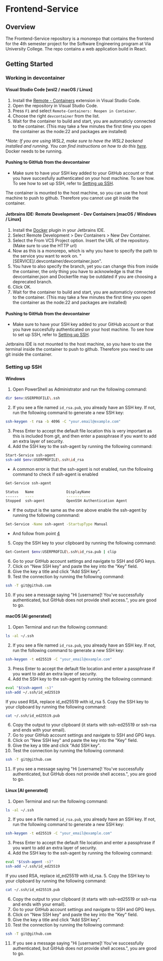 # Frontend-Service
## Overview
The Frontend-Service repository is a monorepo that contains the frontend for the 4th semester project for the Software Engineering program at Via University College. The repo contains a web application build in React.

## Getting Started
### Working in devcontainer
#### Visual Studio Code [wsl2 / macOS / Linux]
1. Install the [Remote - Containers](https://marketplace.visualstudio.com/items?itemName=ms-vscode-remote.remote-containers) extension in Visual Studio Code.
2. Open the repository in Visual Studio Code.
3. Press `F1` and select `Remote-Containers: Reopen in Container`.
4. Choose the right `devcontainer` from the list.
5. Wait for the container to build and start, you are automaticly connected to the container. (This may take a few minutes the first time you open the container as the node:22 and packages are installed)

**Note: If you are using WSL2, make sure to have the WSL2 backend installed and running. You can find instructions on how to do this [here](https://docs.microsoft.com/en-us/windows/wsl/install).* Docker needs to be running.

#### Pushing to GitHub from the devcontainer
* Make sure to have your SSH key added to your GitHub account or that you have succesfully authenticated on your host machine. To see how. To see how to set up SSH, refer to [Setting up SSH](#ssh-setup).

The container is mounted to the host machine, so you can use the host machine to push to github. Therefore you cannot use git inside the container.

#### Jetbrains IDE: Remote Development - Dev Containers [macOS / Windows / Linux]
1. Install the [Docker](https://www.jetbrains.com/help/idea/docker.html) plugin in your Jetbrains IDE.
2. Select Remote Development > Dev Containers > New Dev Container.
3. Select the From VCS Project option. Insert the URL of the repository. (Make sure to use the HTTP url)
4. Now as this is a monorepo, which is why you have to specify the path to the service you want to work on. "[SERVICE]/.devcontainer/devcontainer.json". 
5. You have to also specify the branch, yet you can change this from inside the container, the only thing you have to acknowledge is that the devcontainer.json and Dockerfile may be outdated if you are choosing a deprecated branch.
6. Click OK.
7. Wait for the container to build and start, you are automaticly connected to the container. (This may take a few minutes the first time you open the container as the node:22 and packages are installed)

#### Pushing to GitHub from the devcontainer
* Make sure to have your SSH key added to your GitHub account or that you have succesfully authenticated on your host machine. To see how to set up SSH, refer to [Setting up SSH](#ssh-setup).

Jetbrains IDE is not mounted to the host machine, so you have to use the terminal inside the container to push to github. Therefore you need to use git inside the container.

### Setting up SSH
<a id="ssh-setup"></a>

#### Windows
1. Open PowerShell as Administrator and run the following command:
```bash
dir $env:USERPROFILE\.ssh
```
2. If you see a file named `id_rsa.pub`, you already have an SSH key. If not, run the following command to generate a new SSH key:
```bash
ssh-keygen -t rsa -b 4096 -C "your.email@example.com"
```
3. Press Enter to accept the default file location this is very important as this is included from git, and then enter a passphrase if you want to add an extra layer of security.
<a id="enabling-ssh-agent-step"></a>
4. Add the SSH key to the ssh-agent by running the following command:
```bash
Start-Service ssh-agent
ssh-add $env:USERPROFILE\.ssh\id_rsa
```
* A common error is that the ssh-agent is not enabled, run the following command to check if ssh-agent is enabled
```bash
Get-Service ssh-agent

Status   Name               DisplayName
------   ----               -----------
Stopped  ssh-agent          OpenSSH Authentication Agent
```
* If the output is the same as the one above enable the ssh-agent by running the following comnmand:
```bash
Set-Service -Name ssh-agent -StartupType Manual
```
* And follow from point [4](#enabling-ssh-agent-step)
5. Copy the SSH key to your clipboard by running the following command:
```bash
Get-Content $env:USERPROFILE\.ssh\id_rsa.pub | clip
```
6. Go to your GitHub account settings and navigate to SSH and GPG keys.
7. Click on "New SSH key" and paste the key into the "Key" field.
8. Give the key a title and click "Add SSH key".
9. Test the connection by running the following command:
```bash
ssh -T git@github.com
```
10. If you see a message saying "Hi [username]! You've successfully authenticated, but GitHub does not provide shell access.", you are good to go.
#### macOS [AI generated]
1. Open Terminal and run the following command:
```bash
ls -al ~/.ssh
```
2. If you see a file named `id_rsa.pub`, you already have an SSH key. If not, run the following command to generate a new SSH key:
```bash
ssh-keygen -t ed25519 -C "your_email@example.com"
```
3. Press Enter to accept the default file location and enter a passphrase if you want to add an extra layer of security.
4. Add the SSH key to the ssh-agent by running the following command:
```bash
eval "$(ssh-agent -s)"
ssh-add ~/.ssh/id_ed25519
```
If you used RSA, replace id_ed25519 with id_rsa
5. Copy the SSH key to your clipboard by running the following command:
```bash
cat ~/.ssh/id_ed25519.pub
```
6. Copy the output to your clipboard (it starts with ssh-ed25519 or ssh-rsa and ends with your email).
7. Go to your GitHub account settings and navigate to SSH and GPG keys.
8. Click on "New SSH key" and paste the key into the "Key" field.
9. Give the key a title and click "Add SSH key".
10. Test the connection by running the following command:
```bash
ssh -T git@github.com
```
11. If you see a message saying "Hi [username]! You've successfully authenticated, but GitHub does not provide shell access.", you are good to go.

#### Linux [AI generated]
1. Open Terminal and run the following command:
```bash
ls -al ~/.ssh
```
2. If you see a file named `id_rsa.pub`, you already have an SSH key. If not, run the following command to generate a new SSH key:
```bash
ssh-keygen -t ed25519 -C "your_email@example.com"
```
3. Press Enter to accept the default file location and enter a passphrase if you want to add an extra layer of security.
4. Add the SSH key to the ssh-agent by running the following command:
```bash
eval "$(ssh-agent -s)"
ssh-add ~/.ssh/id_ed25519
```
If you used RSA, replace id_ed25519 with id_rsa.
5. Copy the SSH key to your clipboard by running the following command:
```bash
cat ~/.ssh/id_ed25519.pub
```
6. Copy the output to your clipboard (it starts with ssh-ed25519 or ssh-rsa and ends with your email).
7. Go to your GitHub account settings and navigate to SSH and GPG keys.
8. Click on "New SSH key" and paste the key into the "Key" field.
9. Give the key a title and click "Add SSH key".
10. Test the connection by running the following command:
```bash
ssh -T git@github.com
```
11. If you see a message saying "Hi [username]! You've successfully authenticated, but GitHub does not provide shell access.", you are good to go.

